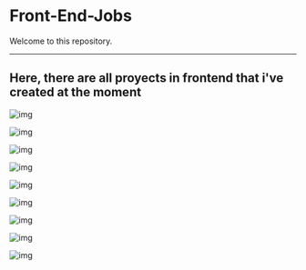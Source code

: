# Front-End-Jobs

Welcome to this repository.

---
Here, there are all proyects in frontend that i've created at the moment
---
![img](https://firebasestorage.googleapis.com/v0/b/app-next-product.appspot.com/o/repo%2Fimage_2020-11-04_09-47-54.png?alt=media&token=8468a7e1-284b-4a48-b6c5-00258f906ab7)

![img](https://firebasestorage.googleapis.com/v0/b/app-next-product.appspot.com/o/repo%2Fphoto_2020-10-28_17-03-00.jpg?alt=media&token=94a58e6b-adbb-4b32-9095-504f6fef7295)

![img](https://firebasestorage.googleapis.com/v0/b/app-next-product.appspot.com/o/repo%2Fphoto_2020-10-28_15-31-01.jpg?alt=media&token=cb32b679-4366-4d9e-aba1-c148c0d23104)

![img](https://firebasestorage.googleapis.com/v0/b/app-next-product.appspot.com/o/repo%2Fphoto_2020-10-28_15-30-56.jpg?alt=media&token=e8667685-7226-4359-a891-72b1c8c4220a)

![img](https://firebasestorage.googleapis.com/v0/b/app-next-product.appspot.com/o/repo%2Fphoto_2020-10-28_15-30-51.jpg?alt=media&token=977d2f07-4866-429a-a5e6-a12089040888)

![img](https://firebasestorage.googleapis.com/v0/b/app-next-product.appspot.com/o/repo%2Fphoto_2020-10-28_15-30-45.jpg?alt=media&token=4059f2f8-914d-44ad-8b3a-340558a32188)

![img](https://firebasestorage.googleapis.com/v0/b/app-next-product.appspot.com/o/repo%2Fphoto_2020-10-28_15-30-39.jpg?alt=media&token=48bb47d3-223f-44bd-81f6-a0c6c462f9ca)

![img](https://firebasestorage.googleapis.com/v0/b/app-next-product.appspot.com/o/repo%2Fphoto_2020-10-28_15-30-35.jpg?alt=media&token=86c029bc-4692-4485-81b4-6a13f82be6df)

![img](https://firebasestorage.googleapis.com/v0/b/app-next-product.appspot.com/o/repo%2Fphoto_2020-10-28_15-30-30.jpg?alt=media&token=8a3886ce-acf0-4159-acee-df63374fcad7)

